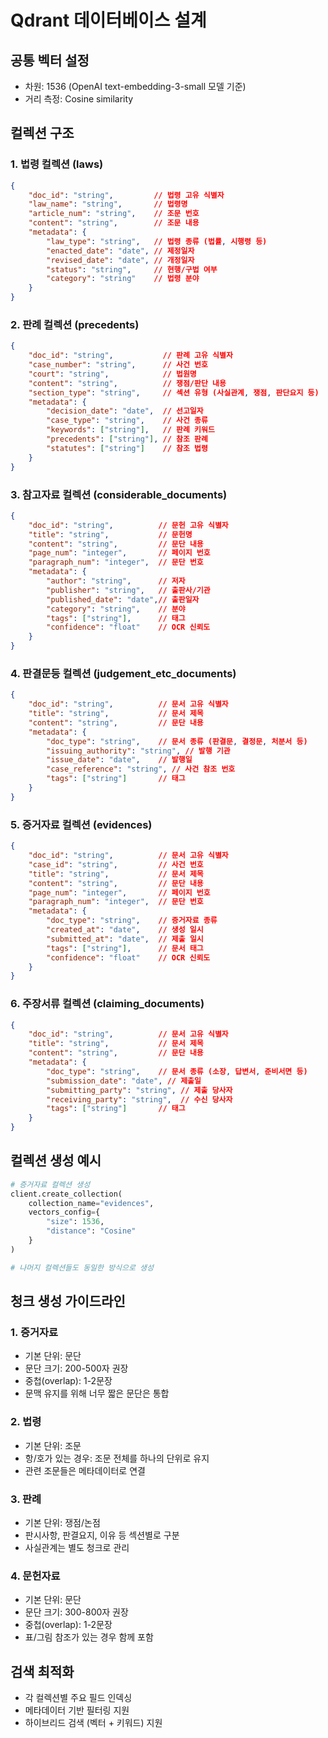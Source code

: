# Qdrant 데이터베이스 설계

## 공통 벡터 설정
- 차원: 1536 (OpenAI text-embedding-3-small 모델 기준)
- 거리 측정: Cosine similarity

## 컬렉션 구조

### 1. 법령 컬렉션 (laws)
```json
{
    "doc_id": "string",         // 법령 고유 식별자
    "law_name": "string",       // 법령명
    "article_num": "string",    // 조문 번호
    "content": "string",        // 조문 내용
    "metadata": {
        "law_type": "string",   // 법령 종류 (법률, 시행령 등)
        "enacted_date": "date", // 제정일자
        "revised_date": "date", // 개정일자
        "status": "string",     // 현행/구법 여부
        "category": "string"    // 법령 분야
    }
}
```

### 2. 판례 컬렉션 (precedents)
```json
{
    "doc_id": "string",           // 판례 고유 식별자
    "case_number": "string",      // 사건 번호
    "court": "string",            // 법원명
    "content": "string",          // 쟁점/판단 내용
    "section_type": "string",     // 섹션 유형 (사실관계, 쟁점, 판단요지 등)
    "metadata": {
        "decision_date": "date",  // 선고일자
        "case_type": "string",    // 사건 종류
        "keywords": ["string"],   // 판례 키워드
        "precedents": ["string"], // 참조 판례
        "statutes": ["string"]    // 참조 법령
    }
}
```

### 3. 참고자료 컬렉션 (considerable_documents)
```json
{
    "doc_id": "string",          // 문헌 고유 식별자
    "title": "string",           // 문헌명
    "content": "string",         // 문단 내용
    "page_num": "integer",       // 페이지 번호
    "paragraph_num": "integer",  // 문단 번호
    "metadata": {
        "author": "string",      // 저자
        "publisher": "string",   // 출판사/기관
        "published_date": "date",// 출판일자
        "category": "string",    // 분야
        "tags": ["string"],      // 태그
        "confidence": "float"    // OCR 신뢰도
    }
}
```

### 4. 판결문등 컬렉션 (judgement_etc_documents)
```json
{
    "doc_id": "string",          // 문서 고유 식별자
    "title": "string",           // 문서 제목
    "content": "string",         // 문단 내용
    "metadata": {
        "doc_type": "string",    // 문서 종류 (판결문, 결정문, 처분서 등)
        "issuing_authority": "string", // 발행 기관
        "issue_date": "date",    // 발행일
        "case_reference": "string", // 사건 참조 번호
        "tags": ["string"]       // 태그
    }
}
```

### 5. 증거자료 컬렉션 (evidences)
```json
{
    "doc_id": "string",          // 문서 고유 식별자
    "case_id": "string",         // 사건 번호
    "title": "string",           // 문서 제목
    "content": "string",         // 문단 내용
    "page_num": "integer",       // 페이지 번호
    "paragraph_num": "integer",  // 문단 번호
    "metadata": {
        "doc_type": "string",    // 증거자료 종류
        "created_at": "date",    // 생성 일시
        "submitted_at": "date",  // 제출 일시
        "tags": ["string"],      // 문서 태그
        "confidence": "float"    // OCR 신뢰도
    }
}
```

### 6. 주장서류 컬렉션 (claiming_documents)
```json
{
    "doc_id": "string",          // 문서 고유 식별자
    "title": "string",           // 문서 제목
    "content": "string",         // 문단 내용
    "metadata": {
        "doc_type": "string",    // 문서 종류 (소장, 답변서, 준비서면 등)
        "submission_date": "date", // 제출일
        "submitting_party": "string", // 제출 당사자
        "receiving_party": "string",  // 수신 당사자
        "tags": ["string"]       // 태그
    }
}
```

## 컬렉션 생성 예시
```python
# 증거자료 컬렉션 생성
client.create_collection(
    collection_name="evidences",
    vectors_config={
        "size": 1536,
        "distance": "Cosine"
    }
)

# 나머지 컬렉션들도 동일한 방식으로 생성
```

## 청크 생성 가이드라인

### 1. 증거자료
- 기본 단위: 문단
- 문단 크기: 200-500자 권장
- 중첩(overlap): 1-2문장
- 문맥 유지를 위해 너무 짧은 문단은 통합

### 2. 법령
- 기본 단위: 조문
- 항/호가 있는 경우: 조문 전체를 하나의 단위로 유지
- 관련 조문들은 메타데이터로 연결

### 3. 판례
- 기본 단위: 쟁점/논점
- 판시사항, 판결요지, 이유 등 섹션별로 구분
- 사실관계는 별도 청크로 관리

### 4. 문헌자료
- 기본 단위: 문단
- 문단 크기: 300-800자 권장
- 중첩(overlap): 1-2문장
- 표/그림 참조가 있는 경우 함께 포함

## 검색 최적화
- 각 컬렉션별 주요 필드 인덱싱
- 메타데이터 기반 필터링 지원
- 하이브리드 검색 (벡터 + 키워드) 지원
